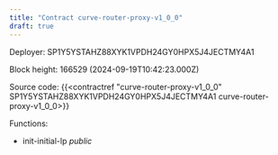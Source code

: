 ```yaml
---
title: "Contract curve-router-proxy-v1_0_0"
draft: true
---
```

Deployer: SP1Y5YSTAHZ88XYK1VPDH24GY0HPX5J4JECTMY4A1


 



Block height: 166529 (2024-09-19T10:42:23.000Z)

Source code: {{<contractref "curve-router-proxy-v1_0_0" SP1Y5YSTAHZ88XYK1VPDH24GY0HPX5J4JECTMY4A1 curve-router-proxy-v1_0_0>}}

Functions:

* init-initial-lp _public_
